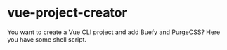 # vue-project-creator
You want to create a Vue CLI project and add Buefy and PurgeCSS? Here you have some shell script.
